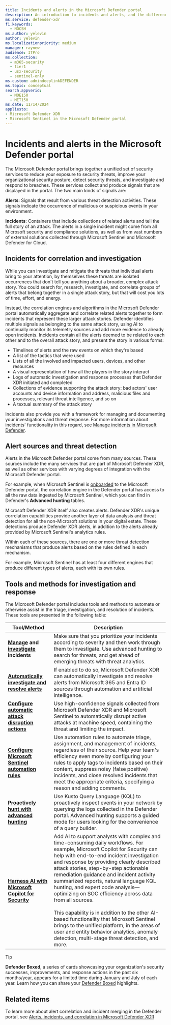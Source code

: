```yaml
---
title: Incidents and alerts in the Microsoft Defender portal
description: An introduction to incidents and alerts, and the differences between them, in the unified security operations platform in the Microsoft Defender portal.
ms.service: defender-xdr
f1.keywords:
  - NOCSH
ms.author: yelevin
author: yelevin
ms.localizationpriority: medium
manager: raynew
audience: ITPro
ms.collection:
  - m365-security
  - tier1
  - usx-security
  - sentinel-only
ms.custom: admindeeplinkDEFENDER
ms.topic: conceptual
search.appverid:
  - MOE150
  - MET150
ms.date: 11/14/2024
appliesto: 
- Microsoft Defender XDR
- Microsoft Sentinel in the Microsoft Defender portal
---
```


# Incidents and alerts in the Microsoft Defender portal

The Microsoft Defender portal brings together a unified set of security services to reduce your exposure to security threats, improve your organizational security posture, detect security threats, and investigate and respond to breaches. These services collect and produce signals that are displayed in the portal. The two main kinds of signals are:

**Alerts**: Signals that result from various threat detection activities. These signals indicate the occurrence of malicious or suspicious events in your environment.

**Incidents**: Containers that include collections of related alerts and tell the full story of an attack. The alerts in a single incident might come from all Microsoft security and compliance solutions, as well as from vast numbers of external solutions collected through Microsoft Sentinel and Microsoft Defender for Cloud.

## Incidents for correlation and investigation

While you can investigate and mitigate the threats that individual alerts bring to your attention, by themselves these threats are isolated occurrences that don't tell you anything about a broader, complex attack story. You could search for, research, investigate, and correlate groups of alerts that belong together in a single attack story, but that will cost you lots of time, effort, and energy.

Instead, the correlation engines and algorithms in the Microsoft Defender portal automatically aggregate and correlate related alerts together to form incidents that represent these larger attack stories. Defender identifies multiple signals as belonging to the same attack story, using AI to continually monitor its telemetry sources and add more evidence to already open incidents. Incidents contain all the alerts deemed to be related to each other and to the overall attack story, and present the story in various forms:

- Timelines of alerts and the raw events on which they're based
- A list of the tactics that were used
- Lists of all the involved and impacted users, devices, and other resources
- A visual representation of how all the players in the story interact
- Logs of automatic investigation and response processes that Defender XDR initiated and completed
- Collections of evidence supporting the attack story: bad actors' user accounts and device information and address, malicious files and processes, relevant threat intelligence, and so on
- A textual summary of the attack story

Incidents also provide you with a framework for managing and documenting your investigations and threat response. For more information about incidents' functionality in this regard, see [Manage incidents in Microsoft Defender](manage-incidents.md).

## Alert sources and threat detection

Alerts in the Microsoft Defender portal come from many sources. These sources include the many services that are part of Microsoft Defender XDR, as well as other services with varying degrees of integration with the Microsoft Defender portal. 

For example, when Microsoft Sentinel is [onboarded](/defender-xdr/microsoft-sentinel-onboard) to the Microsoft Defender portal, the correlation engine in the Defender portal has access to all the raw data ingested by Microsoft Sentinel, which you can find in Defender's **Advanced hunting** tables.

Microsoft Defender XDR itself also creates alerts. Defender XDR's unique correlation capabilities provide another layer of data analysis and threat detection for all the non-Microsoft solutions in your digital estate. These detections produce Defender XDR alerts, in addition to the alerts already provided by Microsoft Sentinel's analytics rules.

Within each of these sources, there are one or more threat detection mechanisms that produce alerts based on the rules defined in each mechanism.

For example, Microsoft Sentinel has at least four different engines that produce different types of alerts, each with its own rules.

## Tools and methods for investigation and response

The Microsoft Defender portal includes tools and methods to automate or otherwise assist in the triage, investigation, and resolution of incidents. These tools are presented in the following table:

| Tool/Method | Description |
| ----------- | ----------- |
| **[Manage](manage-incidents.md) and [investigate](investigate-incidents.md) incidents** | Make sure that you prioritize your incidents according to severity and then work through them to investigate. Use advanced hunting to search for threats, and get ahead of emerging threats with threat analytics. |
| **[Automatically investigate and resolve alerts](/defender-xdr/m365d-autoir)** | If enabled to do so, Microsoft Defender XDR can automatically investigate and resolve alerts from Microsoft 365 and Entra ID sources through automation and artificial intelligence. |
| **[Configure automatic attack disruption actions](automatic-attack-disruption.md)** | Use high-confidence signals collected from Microsoft Defender XDR and Microsoft Sentinel to automatically disrupt active attacks at machine speed, containing the threat and limiting the impact. |
| **[Configure Microsoft Sentinel automation rules](/azure/sentinel/automate-incident-handling-with-automation-rules)** | Use automation rules to automate triage, assignment, and management of incidents, regardless of their source. Help your team's efficiency even more by configuring your rules to apply tags to incidents based on their content, suppress noisy (false positive) incidents, and close resolved incidents that meet the appropriate criteria, specifying a reason and adding comments. |
| **[Proactively hunt with advanced hunting](advanced-hunting-overview.md)** | Use Kusto Query Language (KQL) to proactively inspect events in your network by querying the logs collected in the Defender portal. Advanced hunting supports a guided mode for users looking for the convenience of a query builder. |
| **[Harness AI with Microsoft Copilot for Security](/defender-xdr/security-copilot-in-microsoft-365-defender)** | Add AI to support analysts with complex and time-consuming daily workflows. For example, Microsoft Copilot for Security can help with end-to-end incident investigation and response by providing clearly described attack stories, step-by-step actionable remediation guidance and incident activity summarized reports, natural language KQL hunting, and expert code analysis&mdash;optimizing on SOC efficiency across data from all sources. <br><br>This capability is in addition to the other AI-based functionality that Microsoft Sentinel brings to the unified platform, in the areas of user and entity behavior analytics, anomaly detection, multi-stage threat detection, and more. |

> [!TIP]
> **Defender Boxed**, a series of cards showcasing your organization's security successes, improvements, and response actions in the past six months/year, appears for a limited time during January and July of each year. Learn how you can share your [Defender Boxed](incident-queue.md#defender-boxed) highlights.

## Related items

To learn more about alert correlation and incident merging in the Defender portal, see [Alerts, incidents, and correlation in Microsoft Defender XDR](alerts-incidents-correlation.md)
